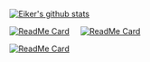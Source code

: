 [![Eiker's github stats](https://github-readme-stats.vercel.app/api?username=EikerYejan&count_private=true&hide=stars,contribs&show_icons=true&title_color=fff&icon_color=79ff97&text_color=9f9f9f&bg_color=151515)](https://github.com/anuraghazra/github-readme-stats)

[![ReadMe Card](https://github-readme-stats.vercel.app/api/pin/?username=EikerYejan&repo=Tasker)](https://github.com/anuraghazra/github-readme-stats)&nbsp;&nbsp;&nbsp;&nbsp;
[![ReadMe Card](https://github-readme-stats.vercel.app/api/pin/?username=EikerYejan&repo=Markdown)](https://github.com/anuraghazra/github-readme-stats)

[![ReadMe Card](https://github-readme-stats.vercel.app/api/pin/?username=EikerYejan&repo=HackerNews)](https://github.com/anuraghazra/github-readme-stats)
